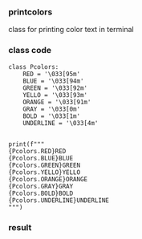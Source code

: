 ### printcolors
class for printing color text in terminal

### class code
```
class Pcolors:
    RED = '\033[95m'
    BLUE = '\033[94m'
    GREEN = '\033[92m'
    YELLO = '\033[93m'
    ORANGE = '\033[91m'
    GRAY = '\033[0m'
    BOLD = '\033[1m'
    UNDERLINE = '\033[4m'


print(f"""
{Pcolors.RED}RED
{Pcolors.BLUE}BLUE
{Pcolors.GREEN}GREEN
{Pcolors.YELLO}YELLO
{Pcolors.ORANGE}ORANGE
{Pcolors.GRAY}GRAY
{Pcolors.BOLD}BOLD
{Pcolors.UNDERLINE}UNDERLINE
""")
```

### result


